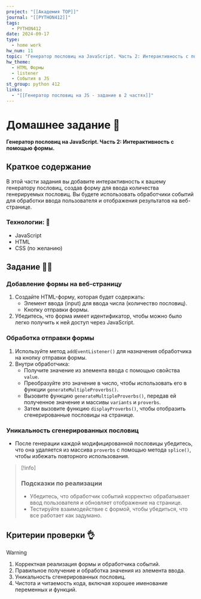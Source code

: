 ```yaml
---
project: "[[Академия TOP]]"
journal: "[[PYTHON412]]"
tags:
  - PYTHON412
date: 2024-09-17
type:
  - home work
hw_num: 11
topic: "Генератор пословиц на JavaScript. Часть 2: Интерактивность с помощью формы. В этой части задания вы добавите интерактивность к вашему генератору пословиц, создав форму для ввода количества генерируемых пословиц. Вы будете использовать обработчики событий для обработки ввода пользователя и отображения результатов на веб-странице."
hw_theme:
  - HTML Формы
  - listener
  - События в JS
st_group: python 412
links:
  - "[[Генератор пословиц на JS - задание в 2 частях]]"
---
```

# Домашнее задание 📃
**Генератор пословиц на JavaScript. Часть 2: Интерактивность с помощью формы.**
## Краткое содержание
В этой части задания вы добавите интерактивность к вашему генератору пословиц, создав форму для ввода количества генерируемых пословиц. Вы будете использовать обработчики событий для обработки ввода пользователя и отображения результатов на веб-странице.
### Технологии: 🦾
- JavaScript
- HTML
- CSS (по желанию)
## Задание 👷‍♂️
### Добавление формы на веб-страницу
1. Создайте HTML-форму, которая будет содержать:
   - Элемент ввода (input) для ввода числа (количество пословиц).
   - Кнопку отправки формы.
2. Убедитесь, что форма имеет идентификатор, чтобы можно было легко получить к ней доступ через JavaScript.

### Обработка отправки формы
1. Используйте метод `addEventListener()` для назначения обработчика на кнопку отправки формы.
2. Внутри обработчика:
   - Получите значение из элемента ввода с помощью свойства `value`.
   - Преобразуйте это значение в число, чтобы использовать его в функции `generateMultipleProverbs()`.
   - Вызовите функцию `generateMultipleProverbs()`, передав ей полученное значение и массивы `variants` и `proverbs`.
   - Затем вызовите функцию `displayProverbs()`, чтобы отобразить сгенерированные пословицы на странице.

### Уникальность сгенерированных пословиц
- После генерации каждой модифицированной пословицы убедитесь, что она удаляется из массива `proverbs` с помощью метода `splice()`, чтобы избежать повторного использования.

>[!info]
>### Подсказки по реализации
>- Убедитесь, что обработчик событий корректно обрабатывает ввод пользователя и обновляет отображение на странице.
>- Тестируйте взаимодействие с формой, чтобы убедиться, что все работает как задумано.

## Критерии проверки 👌
>[!warning]
>1. Корректная реализация формы и обработчика событий.
>2. Правильное получение и обработка значения из элемента ввода.
>3. Уникальность сгенерированных пословиц.
>4. Чистота и читаемость кода, включая хорошее именование переменных и функций.